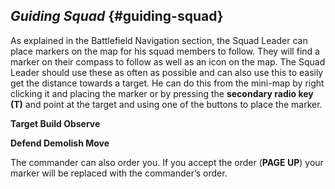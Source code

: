 ## _Guiding Squad_ {#guiding-squad}

As explained in the Battlefield Navigation section, the Squad Leader can place markers on the map for his squad members to follow. They will find a marker on their compass to follow as well as an icon on the map. The Squad Leader should use these as often as possible and can also use this to easily get the distance towards a target. He can do this from the mini-map by right clicking it and placing the marker or by pressing the **secondary radio key (T)** and point at the target and using one of the buttons to place the marker.

**Target Build Observe**

**Defend Demolish Move**

The commander can also order you. If you accept the order (**PAGE UP**) your marker will be replaced with the commander’s order.